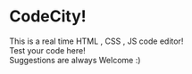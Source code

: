 # CodeCity!
This is a real time HTML , CSS , JS code editor!<br>
Test your code here!<br>
Suggestions are always Welcome :)
